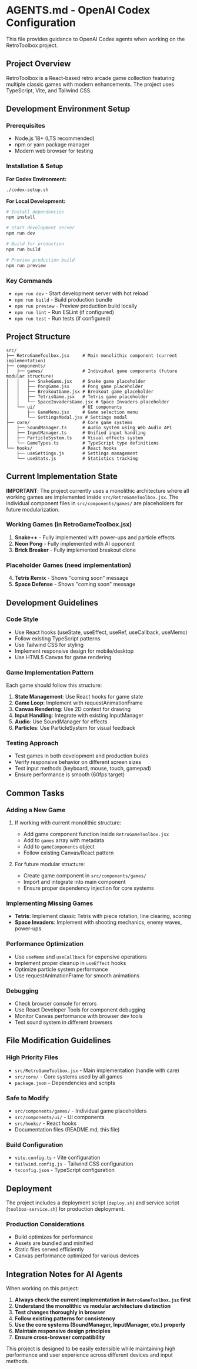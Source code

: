 # AGENTS.md - OpenAI Codex Configuration

This file provides guidance to OpenAI Codex agents when working on the RetroToolbox project.

## Project Overview

RetroToolbox is a React-based retro arcade game collection featuring multiple classic games with modern enhancements. The project uses TypeScript, Vite, and Tailwind CSS.

## Development Environment Setup

### Prerequisites
- Node.js 18+ (LTS recommended)
- npm or yarn package manager
- Modern web browser for testing

### Installation & Setup

**For Codex Environment:**
```bash
./codex-setup.sh
```

**For Local Development:**
```bash
# Install dependencies
npm install

# Start development server
npm run dev

# Build for production
npm run build

# Preview production build
npm run preview
```

### Key Commands
- `npm run dev` - Start development server with hot reload
- `npm run build` - Build production bundle
- `npm run preview` - Preview production build locally
- `npm run lint` - Run ESLint (if configured)
- `npm run test` - Run tests (if configured)

## Project Structure

```
src/
├── RetroGameToolbox.jsx     # Main monolithic component (current implementation)
├── components/
│   ├── games/               # Individual game components (future modular structure)
│   │   ├── SnakeGame.jsx    # Snake game placeholder
│   │   ├── PongGame.jsx     # Pong game placeholder
│   │   ├── BreakoutGame.jsx # Breakout game placeholder
│   │   ├── TetrisGame.jsx   # Tetris game placeholder
│   │   └── SpaceInvadersGame.jsx # Space Invaders placeholder
│   └── ui/                  # UI components
│       ├── GameMenu.jsx     # Game selection menu
│       └── SettingsModal.jsx # Settings modal
├── core/                    # Core game systems
│   ├── SoundManager.ts      # Audio system using Web Audio API
│   ├── InputManager.ts      # Unified input handling
│   ├── ParticleSystem.ts    # Visual effects system
│   └── GameTypes.ts         # TypeScript type definitions
└── hooks/                   # React hooks
    ├── useSettings.js       # Settings management
    └── useStats.js          # Statistics tracking
```

## Current Implementation State

**IMPORTANT**: The project currently uses a monolithic architecture where all working games are implemented inside `src/RetroGameToolbox.jsx`. The individual component files in `src/components/games/` are placeholders for future modularization.

### Working Games (in RetroGameToolbox.jsx)
1. **Snake++** - Fully implemented with power-ups and particle effects
2. **Neon Pong** - Fully implemented with AI opponent
3. **Brick Breaker** - Fully implemented breakout clone

### Placeholder Games (need implementation)
4. **Tetris Remix** - Shows "coming soon" message
5. **Space Defense** - Shows "coming soon" message

## Development Guidelines

### Code Style
- Use React hooks (useState, useEffect, useRef, useCallback, useMemo)
- Follow existing TypeScript patterns
- Use Tailwind CSS for styling
- Implement responsive design for mobile/desktop
- Use HTML5 Canvas for game rendering

### Game Implementation Pattern
Each game should follow this structure:
1. **State Management**: Use React hooks for game state
2. **Game Loop**: Implement with requestAnimationFrame
3. **Canvas Rendering**: Use 2D context for drawing
4. **Input Handling**: Integrate with existing InputManager
5. **Audio**: Use SoundManager for effects
6. **Particles**: Use ParticleSystem for visual feedback

### Testing Approach
- Test games in both development and production builds
- Verify responsive behavior on different screen sizes
- Test input methods (keyboard, mouse, touch, gamepad)
- Ensure performance is smooth (60fps target)

## Common Tasks

### Adding a New Game
1. If working with current monolithic structure:
   - Add game component function inside `RetroGameToolbox.jsx`
   - Add to `games` array with metadata
   - Add to `gameComponents` object
   - Follow existing Canvas/React pattern

2. For future modular structure:
   - Create game component in `src/components/games/`
   - Import and integrate into main component
   - Ensure proper dependency injection for core systems

### Implementing Missing Games
- **Tetris**: Implement classic Tetris with piece rotation, line clearing, scoring
- **Space Invaders**: Implement with shooting mechanics, enemy waves, power-ups

### Performance Optimization
- Use `useMemo` and `useCallback` for expensive operations
- Implement proper cleanup in `useEffect` hooks
- Optimize particle system performance
- Use requestAnimationFrame for smooth animations

### Debugging
- Check browser console for errors
- Use React Developer Tools for component debugging
- Monitor Canvas performance with browser dev tools
- Test sound system in different browsers

## File Modification Guidelines

### High Priority Files
- `src/RetroGameToolbox.jsx` - Main implementation (handle with care)
- `src/core/` - Core systems used by all games
- `package.json` - Dependencies and scripts

### Safe to Modify
- `src/components/games/` - Individual game placeholders
- `src/components/ui/` - UI components
- `src/hooks/` - React hooks
- Documentation files (README.md, this file)

### Build Configuration
- `vite.config.ts` - Vite configuration
- `tailwind.config.js` - Tailwind CSS configuration  
- `tsconfig.json` - TypeScript configuration

## Deployment

The project includes a deployment script (`deploy.sh`) and service script (`toolbox-service.sh`) for production deployment.

### Production Considerations
- Build optimizes for performance
- Assets are bundled and minified
- Static files served efficiently
- Canvas performance optimized for various devices

## Integration Notes for AI Agents

When working on this project:
1. **Always check the current implementation in `RetroGameToolbox.jsx` first**
2. **Understand the monolithic vs modular architecture distinction**
3. **Test changes thoroughly in browser**
4. **Follow existing patterns for consistency**
5. **Use the core systems (SoundManager, InputManager, etc.) properly**
6. **Maintain responsive design principles**
7. **Ensure cross-browser compatibility**

This project is designed to be easily extensible while maintaining high performance and user experience across different devices and input methods.